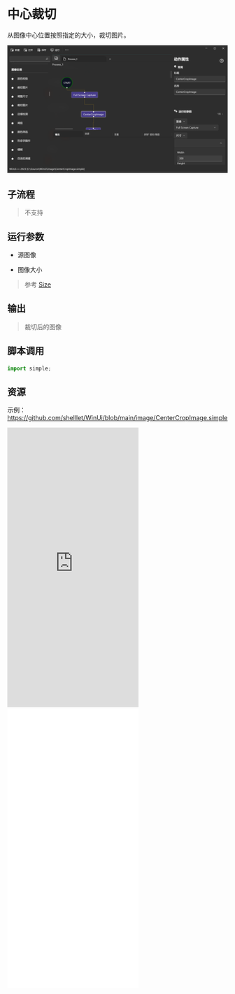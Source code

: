 # 中心裁切 
从图像中心位置按照指定的大小，裁切图片。

![CenterCropImage](./images/04.png ':size=90%')

## 子流程
> 不支持


## 运行参数

* 源图像

* 图像大小
> 参考 [Size](./types/Size.md)

## 输出

> 裁切后的图像    


## 脚本调用

```python
import simple;

```

## 资源

示例：https://github.com/shelllet/WinUi/blob/main/image/CenterCropImage.simple


<iframe type="text/html" height="640px" src="https://www.youtube.com/embed/5WbsPFhBwf4" frameborder="0"></iframe>

<iframe src="//player.bilibili.com/player.html?bvid=BV13K4y1c7GR&page=1&autoplay=0" height='640px' scrolling="no" frameborder="no" framespacing="0" allowfullscreen="true"></iframe>
